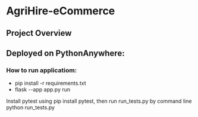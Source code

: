 # AgriHire-eCommerce
 
 ## Project Overview

## Deployed on PythonAnywhere:

### How to run applicatiom:
* pip install -r requirements.txt
* flask --app app.py run

Install pytest using pip install pytest, then run run_tests.py by command line python run_tests.py

